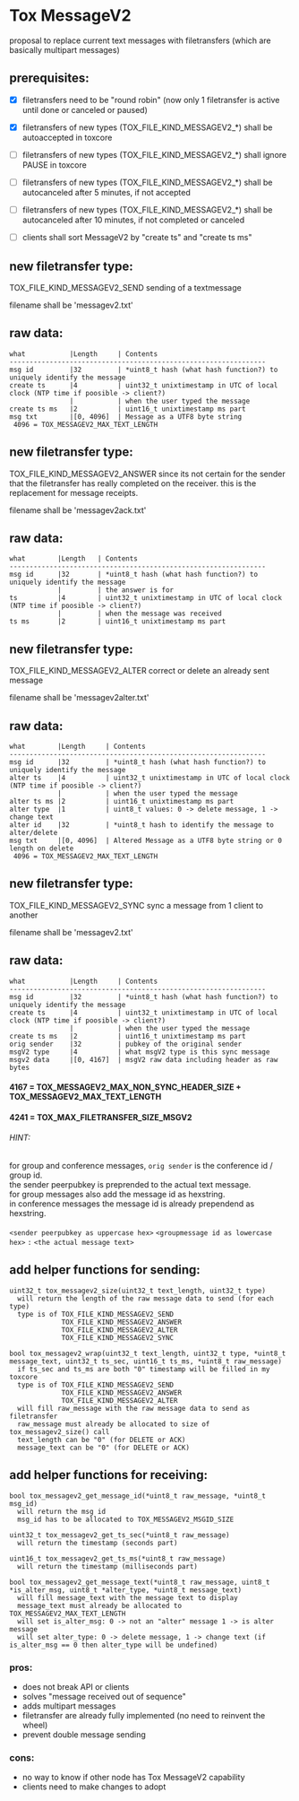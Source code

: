  Tox MessageV2
 =============

proposal to replace current text messages with filetransfers (which are basically multipart messages)

prerequisites:
--------------
- [x] filetransfers need to be "round robin" (now only 1 filetransfer is active until done or canceled or paused)
- [x] filetransfers of new types (TOX_FILE_KIND_MESSAGEV2_*) shall be autoaccepted in toxcore
- [ ] filetransfers of new types (TOX_FILE_KIND_MESSAGEV2_*) shall ignore PAUSE in toxcore
- [ ] filetransfers of new types (TOX_FILE_KIND_MESSAGEV2_*) shall be autocanceled after 5 minutes, if not accepted
- [ ] filetransfers of new types (TOX_FILE_KIND_MESSAGEV2_*) shall be autocanceled after 10 minutes, if not completed or canceled
- [ ] clients shall sort MessageV2 by "create ts" and "create ts ms"


new filetransfer type:
----------------------

TOX_FILE_KIND_MESSAGEV2_SEND
sending of a textmessage

filename shall be 'messagev2.txt'

## raw data:

```
what           |Length     | Contents
----------------------------------------------------------------
msg id         |32         | *uint8_t hash (what hash function?) to uniquely identify the message
create ts      |4          | uint32_t unixtimestamp in UTC of local clock (NTP time if poosible -> client?)
               |           | when the user typed the message
create ts ms   |2          | uint16_t unixtimestamp ms part
msg txt        |[0, 4096]  | Message as a UTF8 byte string
 4096 = TOX_MESSAGEV2_MAX_TEXT_LENGTH
```


new filetransfer type:
----------------------

TOX_FILE_KIND_MESSAGEV2_ANSWER
since its not certain for the sender that the filetransfer has really completed on the receiver.
this is the replacement for message receipts.

filename shall be 'messagev2ack.txt'

## raw data:

```
what        |Length   | Contents
----------------------------------------------------------------
msg id      |32       | *uint8_t hash (what hash function?) to uniquely identify the message
            |         | the answer is for
ts          |4        | uint32_t unixtimestamp in UTC of local clock (NTP time if poosible -> client?)
            |         | when the message was received
ts ms       |2        | uint16_t unixtimestamp ms part
```



new filetransfer type:
----------------------

TOX_FILE_KIND_MESSAGEV2_ALTER
correct or delete an already sent message

filename shall be 'messagev2alter.txt'

## raw data:

```
what        |Length     | Contents
----------------------------------------------------------------
msg id      |32         | *uint8_t hash (what hash function?) to uniquely identify the message
alter ts    |4          | uint32_t unixtimestamp in UTC of local clock (NTP time if poosible -> client?)
            |           | when the user typed the message
alter ts ms |2          | uint16_t unixtimestamp ms part
alter type  |1          | uint8_t values: 0 -> delete message, 1 -> change text
alter id    |32         | *uint8_t hash to identify the message to alter/delete
msg txt     |[0, 4096]  | Altered Message as a UTF8 byte string or 0 length on delete
 4096 = TOX_MESSAGEV2_MAX_TEXT_LENGTH
```

new filetransfer type:
----------------------

TOX_FILE_KIND_MESSAGEV2_SYNC
sync a message from 1 client to another

filename shall be 'messagev2.txt'

## raw data:

```
what           |Length     | Contents
----------------------------------------------------------------
msg id         |32         | *uint8_t hash (what hash function?) to uniquely identify the message
create ts      |4          | uint32_t unixtimestamp in UTC of local clock (NTP time if poosible -> client?)
               |           | when the user typed the message
create ts ms   |2          | uint16_t unixtimestamp ms part
orig sender    |32         | pubkey of the original sender
msgV2 type     |4          | what msgV2 type is this sync message
msgv2 data     |[0, 4167]  | msgV2 raw data including header as raw bytes
```

#### 4167 = TOX_MESSAGEV2_MAX_NON_SYNC_HEADER_SIZE + TOX_MESSAGEV2_MAX_TEXT_LENGTH
#### 4241 = TOX_MAX_FILETRANSFER_SIZE_MSGV2

###### HINT:
for group and conference messages, `orig sender` is the conference id / group id.<br>
the sender peerpubkey is preprended to the actual text message.<br>
for group messages also add the message id as hexstring.<br>
in conference messages the message id is already prependend as hexstring.<br><br>
`<sender peerpubkey as uppercase hex>` `<groupmessage id as lowercase hex>` `:` `<the actual message text>`




add helper functions for sending:
---------------------------------

```
uint32_t tox_messagev2_size(uint32_t text_length, uint32_t type)
  will return the length of the raw message data to send (for each type)
  type is of TOX_FILE_KIND_MESSAGEV2_SEND
             TOX_FILE_KIND_MESSAGEV2_ANSWER
             TOX_FILE_KIND_MESSAGEV2_ALTER
             TOX_FILE_KIND_MESSAGEV2_SYNC

bool tox_messagev2_wrap(uint32_t text_length, uint32_t type, *uint8_t message_text, uint32_t ts_sec, uint16_t ts_ms, *uint8_t raw_message)
  if ts_sec and ts_ms are both "0" timestamp will be filled in my toxcore
  type is of TOX_FILE_KIND_MESSAGEV2_SEND
             TOX_FILE_KIND_MESSAGEV2_ANSWER
             TOX_FILE_KIND_MESSAGEV2_ALTER
  will fill raw_message with the raw message data to send as filetransfer
  raw_message must already be allocated to size of tox_messagev2_size() call
  text_length can be "0" (for DELETE or ACK)
  message_text can be "0" (for DELETE or ACK)
```

add helper functions for receiving:
-----------------------------------

```
bool tox_messagev2_get_message_id(*uint8_t raw_message, *uint8_t msg_id)
  will return the msg id
  msg_id has to be allocated to TOX_MESSAGEV2_MSGID_SIZE

uint32_t tox_messagev2_get_ts_sec(*uint8_t raw_message)
  will return the timestamp (seconds part)

uint16_t tox_messagev2_get_ts_ms(*uint8_t raw_message)
  will return the timestamp (milliseconds part)

bool tox_messagev2_get_message_text(*uint8_t raw_message, uint8_t *is_alter_msg, uint8_t *alter_type, *uint8_t message_text)
  will fill message_text with the message text to display
  message_text must already be allocated to TOX_MESSAGEV2_MAX_TEXT_LENGTH
  will set is_alter_msg: 0 -> not an "alter" message 1 -> is alter message
  will set alter_type: 0 -> delete message, 1 -> change text (if is_alter_msg == 0 then alter_type will be undefined)
```


### pros:
* does not break API or clients
* solves "message received out of sequence"
* adds multipart messages
* filetransfer are already fully implemented (no need to reinvent the wheel)
* prevent double message sending

### cons:
* no way to know if other node has Tox MessageV2 capability
* clients need to make changes to adopt


